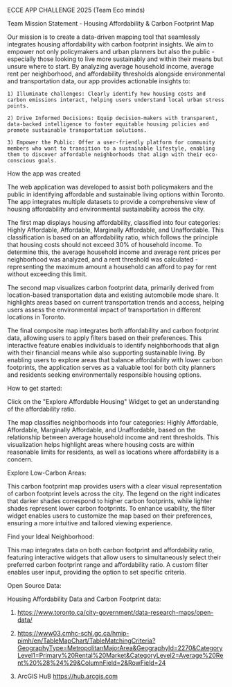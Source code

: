 ECCE APP CHALLENGE 2025 (Team Eco minds)
 
 
Team Mission Statement - Housing Affordability & Carbon Footprint Map
 
Our mission is to create a data-driven mapping tool that seamlessly integrates housing affordability with carbon footprint insights. We aim to empower not only policymakers and urban planners but also the public - especially those looking to live more sustainably and within their means but unsure where to start. By analyzing average household income, average rent per neighborhood, and affordability thresholds alongside environmental and transportation data, our app provides actionable insights to:
       
    1) Illuminate challenges: Clearly identify how housing costs and carbon emissions interact, helping users understand local urban stress points.
   
    2) Drive Informed Decisions: Equip decision-makers with transparent, data-backed intelligence to foster equitable housing policies and promote sustainable transportation solutions.
       
    3) Empower the Public: Offer a user-friendly platform for community members who want to transition to a sustainable lifestyle, enabling them to discover affordable neighborhoods that align with their eco-conscious goals.
 
 
How the app was created
 
The web application was developed to assist both policymakers and the public in identifying affordable and sustainable living options within Toronto. The app integrates multiple datasets to provide a comprehensive view of housing affordability and environmental sustainability across the city.
 
The first map displays housing affordability, classified into four categories: Highly Affordable, Affordable, Marginally Affordable, and Unaffordable. This classification is based on an affordability ratio, which follows the principle that housing costs should not exceed 30% of household income. To determine this, the average household income and average rent prices per neighborhood was analyzed, and a rent threshold was calculated - representing the maximum amount a household can afford to pay for rent without exceeding this limit.
 
The second map visualizes carbon footprint data, primarily derived from location-based transportation data and existing automobile mode share. It highlights areas based on current transportation trends and access, helping users assess the environmental impact of transportation in different locations in Toronto.
 
The final composite map integrates both affordability and carbon footprint data, allowing users to apply filters based on their preferences. This interactive feature enables individuals to identify neighborhoods that align with their financial means while also supporting sustainable living. By enabling users to explore areas that balance affordability with lower carbon footprints, the application serves as a valuable tool for both city planners and residents seeking environmentally responsible housing options. 


How to get started: 

Click on the "Explore Affordable Housing" Widget to get an understanding of the affordability ratio. 

The map classifies neighborhoods into four categories: Highly Affordable, Affordable, Marginally Affordable, and Unaffordable, based on the relationship between average household income and rent thresholds. This visualization helps highlight areas where housing costs are within reasonable limits for residents, as well as locations where affordability is a concern.

Explore Low-Carbon Areas:

This carbon footprint map provides users with a clear visual representation of carbon footprint levels across the city. The legend on the right indicates that darker shades correspond to higher carbon footprints, while lighter shades represent lower carbon footprints. To enhance usability, the filter  widget enables users to customize the map based on their preferences, ensuring a more intuitive and tailored viewing experience.

Find your Ideal Neighborhood:

This map integrates data on both carbon footprint and affordability ratio, featuring interactive widgets that allow users to simultaneously select their preferred carbon footprint range and affordability ratio. A custom filter enables user input, providing the option to set specific criteria.
 
Open Source Data: 

Housing Affordability Data and Carbon Footprint data:

1) https://www.toronto.ca/city-government/data-research-maps/open-data/

2) https://www03.cmhc-schl.gc.ca/hmip-pimh/en/TableMapChart/TableMatchingCriteria?GeographyType=MetropolitanMajorArea&GeographyId=2270&CategoryLevel1=Primary%20Rental%20Market&CategoryLevel2=Average%20Rent%20%28%24%29&ColumnField=2&RowField=24

3) ArcGIS HuB https://hub.arcgis.com









